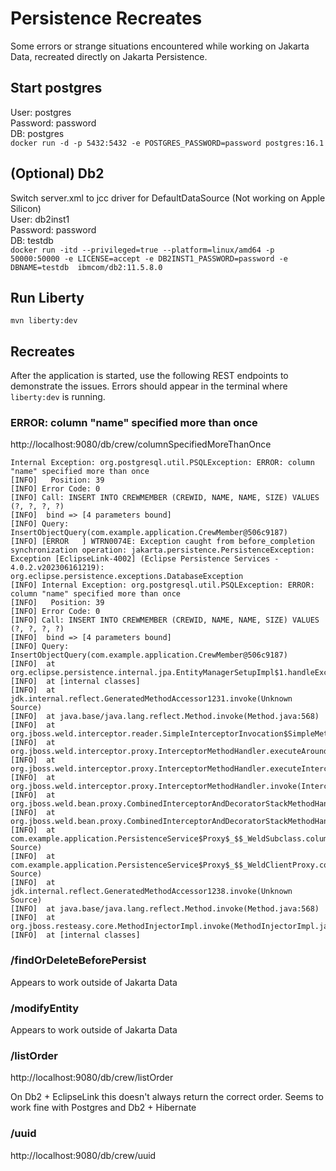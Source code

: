 # Persistence Recreates
Some errors or strange situations encountered while working on Jakarta Data, recreated directly on Jakarta Persistence.

## Start postgres
User: postgres  
Password: password  
DB: postgres  
`docker run -d -p 5432:5432 -e POSTGRES_PASSWORD=password postgres:16.1`

## (Optional) Db2
Switch server.xml to jcc driver for DefaultDataSource (Not working on Apple Silicon)  
User: db2inst1  
Password: password  
DB: testdb  
`docker run -itd --privileged=true --platform=linux/amd64 -p 50000:50000 -e LICENSE=accept -e DB2INST1_PASSWORD=password -e DBNAME=testdb  ibmcom/db2:11.5.8.0`

## Run Liberty
`mvn liberty:dev`

## Recreates

After the application is started, use the following REST endpoints to demonstrate the issues. Errors should appear in the terminal where `liberty:dev` is running.

### ERROR: column "name" specified more than once
http://localhost:9080/db/crew/columnSpecifiedMoreThanOnce

``` 
Internal Exception: org.postgresql.util.PSQLException: ERROR: column "name" specified more than once
[INFO]   Position: 39
[INFO] Error Code: 0
[INFO] Call: INSERT INTO CREWMEMBER (CREWID, NAME, NAME, SIZE) VALUES (?, ?, ?, ?)
[INFO]  bind => [4 parameters bound]
[INFO] Query: InsertObjectQuery(com.example.application.CrewMember@506c9187)
[INFO] [ERROR   ] WTRN0074E: Exception caught from before_completion synchronization operation: jakarta.persistence.PersistenceException: Exception [EclipseLink-4002] (Eclipse Persistence Services - 4.0.2.v202306161219): org.eclipse.persistence.exceptions.DatabaseException
[INFO] Internal Exception: org.postgresql.util.PSQLException: ERROR: column "name" specified more than once
[INFO]   Position: 39
[INFO] Error Code: 0
[INFO] Call: INSERT INTO CREWMEMBER (CREWID, NAME, NAME, SIZE) VALUES (?, ?, ?, ?)
[INFO]  bind => [4 parameters bound]
[INFO] Query: InsertObjectQuery(com.example.application.CrewMember@506c9187)
[INFO]  at org.eclipse.persistence.internal.jpa.EntityManagerSetupImpl$1.handleException(EntityManagerSetupImpl.java:784)
[INFO]  at [internal classes]
[INFO]  at jdk.internal.reflect.GeneratedMethodAccessor1231.invoke(Unknown Source)
[INFO]  at java.base/java.lang.reflect.Method.invoke(Method.java:568)
[INFO]  at org.jboss.weld.interceptor.reader.SimpleInterceptorInvocation$SimpleMethodInvocation.invoke(SimpleInterceptorInvocation.java:73)
[INFO]  at org.jboss.weld.interceptor.proxy.InterceptorMethodHandler.executeAroundInvoke(InterceptorMethodHandler.java:84)
[INFO]  at org.jboss.weld.interceptor.proxy.InterceptorMethodHandler.executeInterception(InterceptorMethodHandler.java:72)
[INFO]  at org.jboss.weld.interceptor.proxy.InterceptorMethodHandler.invoke(InterceptorMethodHandler.java:56)
[INFO]  at org.jboss.weld.bean.proxy.CombinedInterceptorAndDecoratorStackMethodHandler.invoke(CombinedInterceptorAndDecoratorStackMethodHandler.java:79)
[INFO]  at org.jboss.weld.bean.proxy.CombinedInterceptorAndDecoratorStackMethodHandler.invoke(CombinedInterceptorAndDecoratorStackMethodHandler.java:68)
[INFO]  at com.example.application.PersistenceService$Proxy$_$$_WeldSubclass.columnSpecifiedMoreThanOnce(Unknown Source)
[INFO]  at com.example.application.PersistenceService$Proxy$_$$_WeldClientProxy.columnSpecifiedMoreThanOnce(Unknown Source)
[INFO]  at jdk.internal.reflect.GeneratedMethodAccessor1238.invoke(Unknown Source)
[INFO]  at java.base/java.lang.reflect.Method.invoke(Method.java:568)
[INFO]  at org.jboss.resteasy.core.MethodInjectorImpl.invoke(MethodInjectorImpl.java:170)
[INFO]  at [internal classes]
```

### /findOrDeleteBeforePersist

Appears to work outside of Jakarta Data


### /modifyEntity

Appears to work outside of Jakarta Data

### /listOrder

http://localhost:9080/db/crew/listOrder

On Db2 + EclipseLink this doesn't always return the correct order. Seems to work fine with Postgres and Db2 + Hibernate

### /uuid

http://localhost:9080/db/crew/uuid